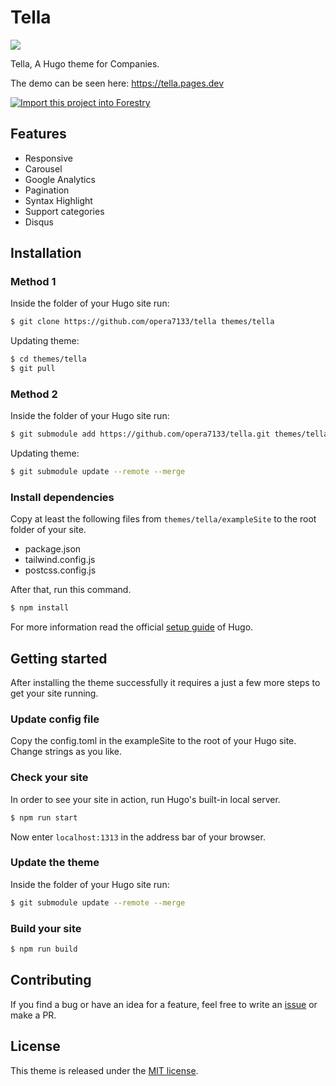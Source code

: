 # Tella

![](https://user-images.githubusercontent.com/39876629/103476491-9d870880-4df9-11eb-9961-98015b19968c.png)

Tella, A Hugo theme for Companies.

The demo can be seen here: https://tella.pages.dev

[![Import this project into Forestry](https://assets.forestry.io/import-to-forestryK.svg)](https://app.forestry.io/quick-start?repo=opera7133/tella&engine=hugo&version=0.80.0&config=exampleSite)

## Features

- Responsive
- Carousel
- Google Analytics
- Pagination
- Syntax Highlight
- Support categories
- Disqus

## Installation

### Method 1

Inside the folder of your Hugo site run:

```bash
$ git clone https://github.com/opera7133/tella themes/tella
```

Updating theme:

```bash
$ cd themes/tella
$ git pull
```

### Method 2

Inside the folder of your Hugo site run:

```bash
$ git submodule add https://github.com/opera7133/tella.git themes/tella
```

Updating theme:

```bash
$ git submodule update --remote --merge
```

### Install dependencies

Copy at least the following files from `themes/tella/exampleSite` to the root folder of your site.

- package.json
- tailwind.config.js
- postcss.config.js

After that, run this command.

```bash
$ npm install
```

For more information read the official [setup guide](https://gohugo.io/overview/installing/) of Hugo.

## Getting started

After installing the theme successfully it requires a just a few more steps to get your site running.

### Update config file

Copy the config.toml in the exampleSite to the root of your Hugo site. Change strings as you like.

### Check your site

In order to see your site in action, run Hugo's built-in local server.

```bash
$ npm run start
```

Now enter `localhost:1313` in the address bar of your browser.

### Update the theme

Inside the folder of your Hugo site run:

```bash
$ git submodule update --remote --merge
```

### Build your site

```bash
$ npm run build
```

## Contributing

If you find a bug or have an idea for a feature, feel free to write an [issue](https://github.com/opera7133/tella/issues) or make a PR.

## License

This theme is released under the [MIT license](https://github.com/opera7133/tella/blob/master/LICENSE).
